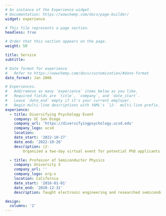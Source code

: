 ```yaml
---
# An instance of the Experience widget.
# Documentation: https://wowchemy.com/docs/page-builder/
widget: experience

# This file represents a page section.
headless: true

# Order that this section appears on the page.
weight: 50

title: Service
subtitle:

# Date format for experience
#   Refer to https://wowchemy.com/docs/customization/#date-format
date_format: Jan 2006

# Experiences.
#   Add/remove as many `experience` items below as you like.
#   Required fields are `title`, `company`, and `date_start`.
#   Leave `date_end` empty if it's your current employer.
#   Begin multi-line descriptions with YAML's `|2-` multi-line prefix.
experience:
  - title: Diversifying Psychology Event
    company: UC San Diego
    company_url: 'https://diversifyingpsychology.ucsd.edu'
    company_logo: ucsd
    location: 
    date_start: '2022-10-27'
    date_end: '2022-10-28'
    description: |2-
        Organized a two-day virtual event for potential PhD applicants from underrepresented and minoritized backgrounds to prepare students for the graduate admissions process in psychology. [Initial Proposal](https://drive.google.com/file/d/1_cxj6vgJEQlgixNRIcj5KaUNJozfjU76/view?usp=share_link) | [Event Report](https://docs.google.com/presentation/d/108TTgjmNTjCmEOsWkFOc2vpEUFKwtXIDno4YZIlv-_4/edit?usp=share_link)

  - title: Professor of Semiconductor Physics
    company: University X
    company_url: ''
    company_logo: org-x
    location: California
    date_start: '2016-01-01'
    date_end: '2020-12-31'
    description: Taught electronic engineering and researched semiconductor physics.

design:
  columns: '2'
---
```

